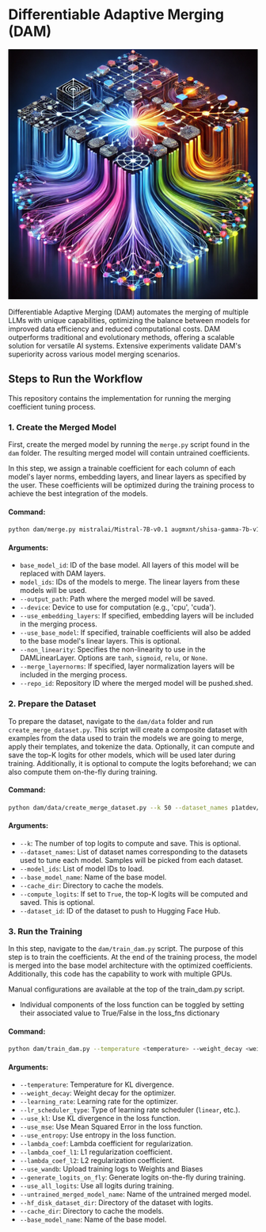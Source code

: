 # Differentiable Adaptive Merging (DAM)

<img src="figures/readme.webp" alt="Project Figure" width="600"/>

Differentiable Adaptive Merging (DAM) automates the merging of multiple LLMs with unique capabilities, optimizing the balance between models for improved data efficiency and reduced computational costs. DAM outperforms traditional and evolutionary methods, offering a scalable solution for versatile AI systems. Extensive experiments validate DAM's superiority across various model merging scenarios.

## Steps to Run the Workflow

This repository contains the implementation for running the merging coefficient tuning process.

### 1. Create the Merged Model
First, create the merged model by running the `merge.py` script found in the `dam` folder. The resulting merged model will contain untrained coefficients.

In this step, we assign a trainable coefficient for each column of each model's layer norms, embedding layers, and linear layers as specified by the user. These coefficients will be optimized during the training process to achieve the best integration of the models.

#### Command:


```bash
python dam/merge.py mistralai/Mistral-7B-v0.1 augmxnt/shisa-gamma-7b-v1 WizardLM/WizardMath-7B-V1.1 arcee-train/Abel-7B-002-truncated-embeds --device cpu --output_path ./merged_model --use_embedding_layers --use_base_model --non_linearity tanh --merge_layernorms --repo_id arcee-train/pplist-merged-untrained-with-base-layernorm-embedding
```

#### Arguments:
- `base_model_id`: ID of the base model. All layers of this model will be replaced with DAM layers.
- `model_ids`: IDs of the models to merge. The linear layers from these models will be used.
- `--output_path`: Path where the merged model will be saved.
- `--device`: Device to use for computation (e.g., 'cpu', 'cuda').
- `--use_embedding_layers`: If specified, embedding layers will be included in the merging process.
- `--use_base_model`: If specified, trainable coefficients will also be added to the base model's linear layers. This is optional.
- `--non_linearity`: Specifies the non-linearity to use in the DAMLinearLayer. Options are `tanh`, `sigmoid`, `relu`, or `None`.
- `--merge_layernorms`: If specified, layer normalization layers will be included in the merging process.
- `--repo_id`: Repository ID where the merged model will be pushed.shed.

### 2. Prepare the Dataset

To prepare the dataset, navigate to the `dam/data` folder and run `create_merge_dataset.py`. This script will create a composite dataset with examples from the data used to train the models we are going to merge, apply their templates, and tokenize the data. Optionally, it can compute and save the top-K logits for other models, which will be used later during training. Additionally, it is optional to compute the logits beforehand; we can also compute them on-the-fly during training.

#### Command:

```bash
python dam/data/create_merge_dataset.py --k 50 --dataset_names p1atdev/ichikara-instruction:20231115-1 microsoft/orca-math-word-problems-200k meta-math/MetaMathQA --model_ids augmxnt/shisa-gamma-7b-v1 WizardLM/WizardMath-7B-V1.1 arcee-train/Abel-7B-002-truncated-embeds --base_model_name mistralai/Mistral-7B-v0.1 --cache_dir /workspace/hf-cache --compute_logits True --dataset_id arcee-train/my-combined-dataset
```

#### Arguments:
- `--k`: The number of top logits to compute and save. This is optional.
- `--dataset_names`: List of dataset names corresponding to the datasets used to tune each model. Samples will be picked from each dataset.
- `--model_ids`: List of model IDs to load.
- `--base_model_name`: Name of the base model.
- `--cache_dir`: Directory to cache the models.
- `--compute_logits`: If set to `True`, the top-K logits will be computed and saved. This is optional.
- `--dataset_id`: ID of the dataset to push to Hugging Face Hub.

### 3. Run the Training
In this step, navigate to the `dam/train_dam.py` script. The purpose of this step is to train the coefficients. At the end of the training process, the model is merged into the base model architecture with the optimized coefficients. Additionally, this code has the capability to work with multiple GPUs.

Manual configurations are available at the top of the train_dam.py script. 
- Individual components of the loss function can be toggled by setting their associated value to True/False in the loss_fns dictionary 

#### Command:


```bash
python dam/train_dam.py --temperature <temperature> --weight_decay <weight_decay> --learning_rate <learning_rate> --lr_scheduler_type <lr_scheduler_type> --lambda_coef_similarity <lambda_coef_similarity> --lambda_coef_l1 <lambda_coef_l1> --lambda_coef_l2 <lambda_coef_l2> --generate_logits_on_fly <generate_logits_on_fly> --use_all_logits <use_all_logits> --untrained_merged_model_name <untrained_merged_model_name> --hf_disk_dataset_dir <hf_disk_dataset_dir> --cache_dir <cache_dir> --base_model_name <base_model_name>
```

#### Arguments:
- `--temperature`: Temperature for KL divergence.
- `--weight_decay`: Weight decay for the optimizer.
- `--learning_rate`: Learning rate for the optimizer.
- `--lr_scheduler_type`: Type of learning rate scheduler (`linear`, etc.).
- `--use_kl`: Use KL divergence in the loss function.
- `--use_mse`: Use Mean Squared Error in the loss function.
- `--use_entropy`: Use entropy in the loss function.
- `--lambda_coef`: Lambda coefficient for regularization.
- `--lambda_coef_l1`: L1 regularization coefficient.
- `--lambda_coef_l2`: L2 regularization coefficient.
- `--use_wandb`: Upload training logs to Weights and Biases
- `--generate_logits_on_fly`: Generate logits on-the-fly during training.
- `--use_all_logits`: Use all logits during training.
- `--untrained_merged_model_name`: Name of the untrained merged model.
- `--hf_disk_dataset_dir`: Directory of the dataset with logits.
- `--cache_dir`: Directory to cache the models.
- `--base_model_name`: Name of the base model.

